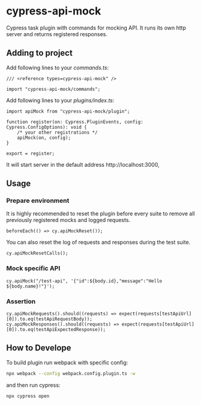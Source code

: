 # cypress-api-mock

Cypress task plugin with commands for mocking API. It runs its own http server and returns registered responses.

## Adding to project

Add following lines to your _commands.ts_:

```tsx
/// <reference types=cypress-api-mock" />

import "cypress-api-mock/commands";
```

Add following lines to your _plugins/index.ts_:

```tsx
import apiMock from "cypress-api-mock/plugin";

function register(on: Cypress.PluginEvents, config: Cypress.ConfigOptions): void {
    /* your other registrations */
    apiMock(on, config);
}

export = register;
```

It will start server in the default address http://localhost:3000,

## Usage

### Prepare environment

It is highly recommended to reset the plugin before every suite to remove all previously registered mocks and logged requests.

```tsx
beforeEach(() => cy.apiMockReset());
```

You can also reset the log of requests and responses during the test suite.

```tsx
cy.apiMockResetCalls();
```

### Mock specific API

```tsx
cy.apiMock("/test-api", '{"id":${body.id},"message":"Hello ${body.name}!"}');
```

### Assertion

```tsx
cy.apiMockRequests().should((requests) => expect(requests[testApiUrl][0]).to.eq(testApiRequestBody));
cy.apiMockResponses().should((requests) => expect(requests[testApiUrl][0]).to.eq(testApiExpectedResponse));
```

## How to Develope

To build plugin run webpack with specific config:

```bash
npx webpack --config webpack.config.plugin.ts -w
```

and then run cypress:

```bash
npx cypress open
```
